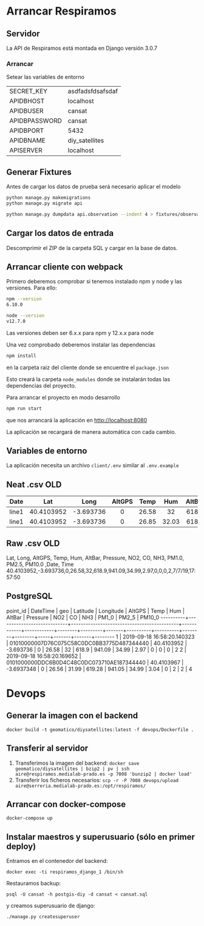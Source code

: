 # Arrancar Respiramos

## Servidor

La API de Respiramos está montada en Django versión 3.0.7

### Arrancar

Setear las variables de entorno

|   |   |
|---|---|
| SECRET_KEY|asdfadsfdsafsdaf |
| APIDBHOST|localhost|
| APIDBUSER|cansat|
| APIDBPASSWORD|cansat|
| APIDBPORT|5432|
| APIDBNAME|diy_satellites|
| APISERVER|localhost  | 


## Generar Fixtures

Antes de cargar los datos de prueba será necesario aplicar el modelo

```bash
python manage.py makemigrations
python manage.py migrate api
```

```bash
python manage.py dumpdata api.observation --indent 4 > fixtures/observations.json
```
## Cargar los datos de entrada

Descomprimir el ZIP de la carpeta SQL y cargar en la base de datos.

## Arrancar cliente con webpack

Primero deberemos comprobar si tenemos instalado npm y node y las versiones. Para ello:

```bash
npm --version
6.10.0

node --version
v12.7.0
```
Las versiones deben ser 6.x.x para npm y 12.x.x para node

Una vez comprobado deberemos instalar las dependencias

```bash
npm install
```
en la carpeta raiz del cliente donde se encuentre el `package.json`

Esto creará la carpeta `node_modules` donde se instalarán todas las dependencias del proyecto.

Para arrancar el proyecto en modo desarrollo

```bash
npm run start
```

que nos arrancará la aplicación en [http://localhost:8080](http://localhost:8080)

La aplicación se recargará de manera automática con cada cambio.

## Variables de entorno

La aplicación necesita un archivo `client/.env` similar al `.env.example`

## Neat .csv **OLD**
 Date  |    Lat    |    Long   | AltGPS | Temp  | Hum  |AltBar | Pressure |  NO2  |  CO  | NH3 | PM1.0 | PM2.5 | PM10.0 |  Date  |  Time    |
:-----:|:---------:|:---------:|:------:|:-----:|:----:|:-----:|:--------:|:-----:|:----:|:---:|:-----:|:-----:|:------:|:------:|:--------:|
line1  |40.4103952 | -3.693736 |   0    | 26.58 |  32  | 618.9 |  941.09  | 34.99 | 2.97 |  0  |   0   |   0   |   2    | 7/7/19 | 17:57:50 |
line1  |40.4103952 | -3.693736 |   0    | 26.85 | 32.03| 618.7 |  941.11  | 33.23 | 3.22 |  0  |   2   |   3   |   3    | 7/7/19 | 17:57:50 |

## Raw .csv **OLD**
Lat, Long, AltGPS, Temp, Hum, AltBar, Pressure, NO2, CO, NH3, PM1.0, PM2.5, PM10.0 ,Date, Time
40.4103952,-3.693736,0,26.58,32,618.9,941.09,34.99,2.97,0,0,0,2,7/7/19,17:57:50

## PostgreSQL
point_id |          DateTime          |                    geo                     |  Latitude  | Longitude  | AltGPS |  Temp   |  Hum  |  AltBar  | Pressure |  NO2   |   CO   | NH3 | PM1_0 | PM2_5 | PM10_0 
----------+----------------------------+--------------------------------------------+------------+------------+--------+---------+-------+----------+----------+--------+--------+-----+-------+-------+--------
        1 | 2019-09-18 16:58:20.140323 | 01010000007D76C075C58C0DC0BB3775D487344440 | 40.4103952 |  -3.693736 |      0 |   26.58 |    32 |    618.9 |   941.09 |  34.99 |   2.97 |   0 |     0 |     0 |      2
        2 | 2019-09-18 16:58:20.169652 | 0101000000DDC6B0D4C48C0DC073710AE187344440 | 40.4103967 | -3.6937348 |      0 |   26.56 | 31.99 |   619.28 |   941.05 |  34.99 |   3.04 |   0 |     2 |     2 |      4


# Devops

## Generar la imagen con el backend

`docker build -t geomatico/diysatellites:latest -f devops/Dockerfile .`

## Transferir al servidor

1. Transferimos la imagen del backend: `docker save geomatico/diysatellites | bzip2 | pv | ssh aire@respiramos.medialab-prado.es -p 7008 'bunzip2 | docker load'`
2. Transferir los ficheros necesarios: `scp -r -P 7008 devops/upload aire@serreria.medialab-prado.es:/opt/respiramos/`

## Arrancar con docker-compose

`docker-compose up`

## Instalar maestros y superusuario (sólo en primer deploy)

Entramos en el contenedor del backend:

`docker exec -ti respiramos_django_1 /bin/sh`

Restauramos backup:

`psql -U cansat -h postgis-diy -d cansat < cansat.sql`

y creamos superusuario de django:

`./manage.py createsuperuser`







